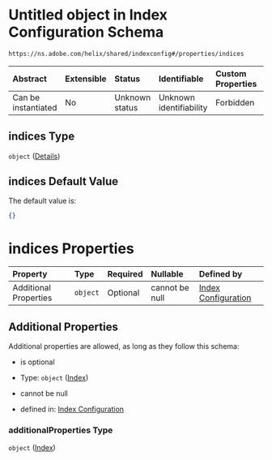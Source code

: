 # Untitled object in Index Configuration Schema

```txt
https://ns.adobe.com/helix/shared/indexconfig#/properties/indices
```



| Abstract            | Extensible | Status         | Identifiable            | Custom Properties | Additional Properties | Access Restrictions | Defined In                                                                  |
| :------------------ | :--------- | :------------- | :---------------------- | :---------------- | :-------------------- | :------------------ | :-------------------------------------------------------------------------- |
| Can be instantiated | No         | Unknown status | Unknown identifiability | Forbidden         | Allowed               | none                | [indexconfig.schema.json\*](indexconfig.schema.json "open original schema") |

## indices Type

`object` ([Details](indexconfig-properties-indices.md))

## indices Default Value

The default value is:

```json
{}
```

# indices Properties

| Property              | Type     | Required | Nullable       | Defined by                                                                                                                                        |
| :-------------------- | :------- | :------- | :------------- | :------------------------------------------------------------------------------------------------------------------------------------------------ |
| Additional Properties | `object` | Optional | cannot be null | [Index Configuration](indexconfig-properties-indices-index.md "https://ns.adobe.com/helix/shared/index#/properties/indices/additionalProperties") |

## Additional Properties

Additional properties are allowed, as long as they follow this schema:



*   is optional

*   Type: `object` ([Index](indexconfig-properties-indices-index.md))

*   cannot be null

*   defined in: [Index Configuration](indexconfig-properties-indices-index.md "https://ns.adobe.com/helix/shared/index#/properties/indices/additionalProperties")

### additionalProperties Type

`object` ([Index](indexconfig-properties-indices-index.md))
